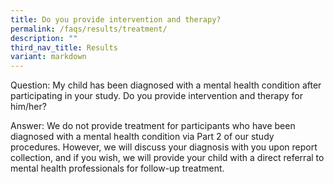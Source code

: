 ```yaml
---
title: Do you provide intervention and therapy?
permalink: /faqs/results/treatment/
description: ""
third_nav_title: Results
variant: markdown
---
```

Question: My child has been diagnosed with a mental health condition after participating in your study. Do you provide intervention and therapy for him/her?

Answer: We do not provide treatment for participants who have been diagnosed with a mental health condition via Part 2 of our study procedures. However, we will discuss your diagnosis with you upon report collection, and if you wish, we will provide your child with a direct referral to mental health professionals for follow-up treatment.